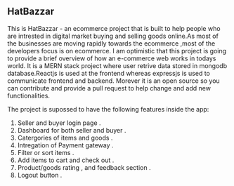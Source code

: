 ## HatBazzar

This is HatBazzar - an ecommerce project that is built to help people who are intrested in digital market buying and selling goods online.As most of the businesses are moving rapidly towards the ecommerce ,most of the developers focus is on ecommerce. I am optimistic that this project is going to provide a brief overview of how an e-commerce web works in todays world. It is a MERN stack project where user retrive data stored in mongodb database.Reactjs is used at the frontend whereas expressjs is used to communicate frontend and backend. Morever it is an open source so you can contribute and provide a pull request to help change and add new functionalities.

The project is supossed to have the following features inside the app:

1) Seller and buyer login page .
2) Dashboard for both seller and buyer .
3) Catergories of items and goods .
4) Intregation of Payment gateway .
5) Filter or sort items .
6) Add items to cart and check out .
7) Product/goods rating , and feedback section .
8) Logout button .
